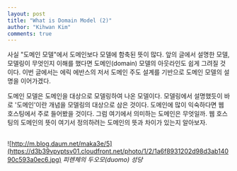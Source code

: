 ```yaml
---
layout: post
title: "What is Domain Model (2)"
author: "Kihwan Kim"
comments: true
---
```


사실 "도메인 모델"에서 도메인보다 모델에 함축된 뜻이 많다. 앞의 글에서 설명한 모델, 모델링이 무엇인지 이해를 했다면 도메인(domain) 모델의 아웃라인도 쉽게 그려질 것이다. 
이번 글에서는 에릭 에반스의 저서 도메인 주도 설계를 기반으로 도메인 모델의 설명을 이어가겠다. 

도메인 모델은 도메인을 대상으로 모델링하여 나온 모델이다. 모델링에서 설명했듯이 바로 '도메인'이란 개념을 모델링의 대상으로 삼은 것이다. 도메인에 많이 익숙하다면 웹 호스팅에서 주로 들어봤을 것이다. 그럼 여기에서 의미하는 도메인은 무엇일까. 웹 호스팅의 도메인의 뜻이 여기서 정의하려는 도메인의 뜻과 차이가 있는지 알아보자.  



## 
![http://m.blog.daum.net/maka3e/5](https://d3b39vpyptsv01.cloudfront.net/photo/1/2/1a6f8931202d98d3ab14090c593a0ec6.jpg)
_피렌체의 두오모(duomo) 성당_

 

